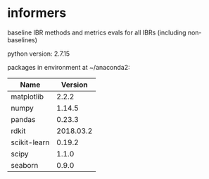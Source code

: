 # informers

baseline IBR methods and metrics evals for all IBRs (including non-baselines)

python version: 2.7.15

packages in environment at ~/anaconda2:

| Name         | Version     |
| ------------ | ----------- |
| matplotlib   | 2.2.2       |
| numpy        | 1.14.5      |
| pandas       | 0.23.3      |
| rdkit        | 2018.03.2   |
| scikit-learn | 0.19.2      |
| scipy        | 1.1.0       |
| seaborn      | 0.9.0       |

